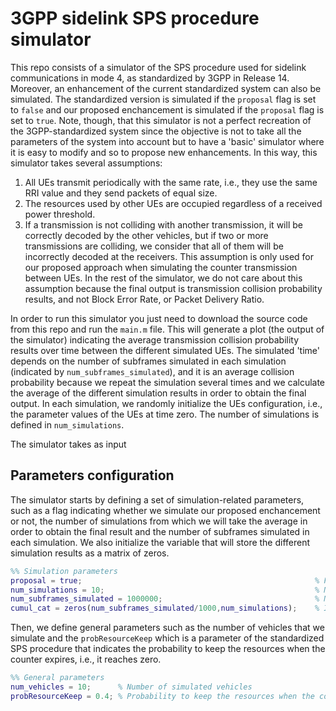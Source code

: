 # 3GPP sidelink SPS procedure simulator

This repo consists of a simulator of the SPS procedure used for sidelink communications in mode 4, as standardized by 3GPP in Release 14. Moreover, an enhancement of the current standardized system can also be simulated. The standardized version is simulated if the `proposal` flag is set to `false` and our proposed enchancement is simulated if the `proposal` flag is set to `true`. Note, though, that this simulator is not a perfect recreation of the 3GPP-standardized system since the objective is not to take all the parameters of the system into account but to have a 'basic' simulator where it is easy to modify and so to propose new enhancements. In this way, this simulator takes several assumptions: 

1. All UEs transmit periodically with the same rate, i.e., they use the same RRI value and they send packets of equal size. 
2. The resources used by other UEs are occupied regardless of a received power threshold.
3. If a transmission is not colliding with another transmission, it will be correctly decoded by the other vehicles, but if two or more transmissions are colliding, we consider that all of them will be incorrectly decoded at the receivers. This assumption is only used for our proposed approach when simulating the counter transmission between UEs. In the rest of the simulator, we do not care about this assumption because the final output is transmission collision probability results, and not Block Error Rate, or Packet Delivery Ratio.

In order to run this simulator you just need to download the source code from this repo and run the `main.m` file. This will generate a plot (the output of the simulator) indicating the average transmission collision probability results over time between the different simulated UEs. The simulated 'time' depends on the number of subframes simulated in each simulation (indicated by `num_subframes_simulated`), and it is an average collision probability because we repeat the simulation several times and we calculate the average of the different simulation results in order to obtain the final output. In each simulation, we randomly initialize the UEs configuration, i.e., the parameter values of the UEs at time zero. The number of simulations is defined in `num_simulations`. 

The simulator takes as input

## Parameters configuration

The simulator starts by defining a set of simulation-related parameters, such as a flag indicating whether we simulate our proposed enchancement or not, the number of simulations from which we will take the average in order to obtain the final result and the number of subframes simulated in each simulation. We also initialize the variable that will store the different simulation results as a matrix of zeros.

```matlab
%% Simulation parameters
proposal = true;                                                    % Flag indicating whether we use our proposed approach or not
num_simulations = 10;                                               % Number of simulations
num_subframes_simulated = 1000000;                                  % Number of simulated subframes per simulation
cumul_cat = zeros(num_subframes_simulated/1000,num_simulations);    % It will store the different simulation results
```

Then, we define general parameters such as the number of vehicles that we simulate and the `probResourceKeep` which is a parameter of the standardized SPS procedure that indicates the probability to keep the resources when the counter expires, i.e., it reaches zero.

```matlab
%% General parameters
num_vehicles = 10;      % Number of simulated vehicles
probResourceKeep = 0.4; % Probability to keep the resources when the counter expires
```
